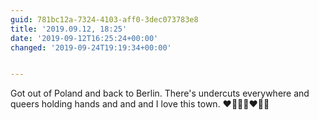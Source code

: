 ```yaml
---
guid: 781bc12a-7324-4103-aff0-3dec073783e8
title: '2019.09.12, 18:25'
date: '2019-09-12T16:25:24+00:00'
changed: '2019-09-24T19:19:34+00:00'


---
```


Got out of Poland and back to Berlin. There's undercuts everywhere and queers holding hands and and and I love this town. ♥️🏳️‍🌈👩‍❤️‍💋‍👩 
